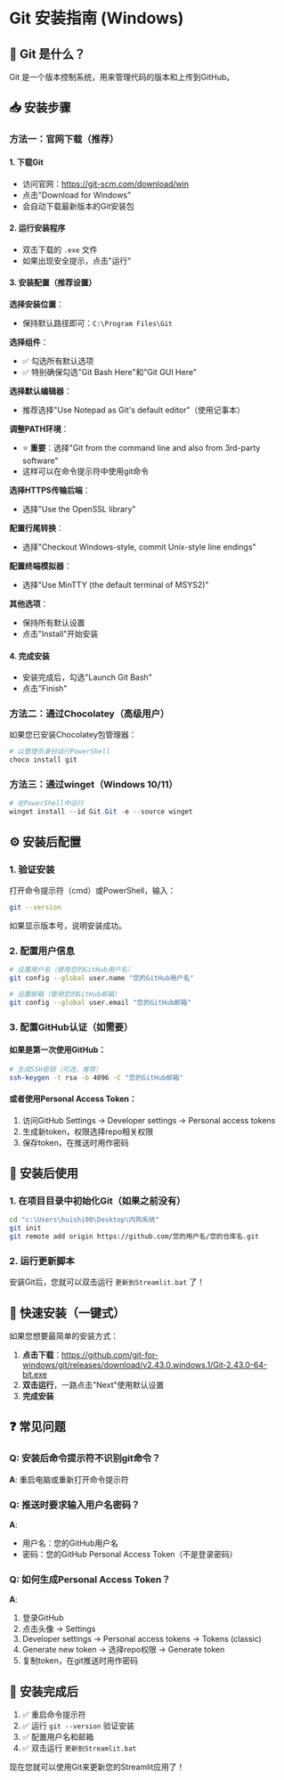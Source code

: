 # Git 安装指南 (Windows)

## 🎯 Git 是什么？
Git 是一个版本控制系统，用来管理代码的版本和上传到GitHub。

## 📥 安装步骤

### 方法一：官网下载（推荐）

#### 1. 下载Git
- 访问官网：https://git-scm.com/download/win
- 点击"Download for Windows"
- 会自动下载最新版本的Git安装包

#### 2. 运行安装程序
- 双击下载的 `.exe` 文件
- 如果出现安全提示，点击"运行"

#### 3. 安装配置（推荐设置）

**选择安装位置**：
- 保持默认路径即可：`C:\Program Files\Git`

**选择组件**：
- ✅ 勾选所有默认选项
- ✅ 特别确保勾选"Git Bash Here"和"Git GUI Here"

**选择默认编辑器**：
- 推荐选择"Use Notepad as Git's default editor"（使用记事本）

**调整PATH环境**：
- ⭐ **重要**：选择"Git from the command line and also from 3rd-party software"
- 这样可以在命令提示符中使用git命令

**选择HTTPS传输后端**：
- 选择"Use the OpenSSL library"

**配置行尾转换**：
- 选择"Checkout Windows-style, commit Unix-style line endings"

**配置终端模拟器**：
- 选择"Use MinTTY (the default terminal of MSYS2)"

**其他选项**：
- 保持所有默认设置
- 点击"Install"开始安装

#### 4. 完成安装
- 安装完成后，勾选"Launch Git Bash"
- 点击"Finish"

### 方法二：通过Chocolatey（高级用户）

如果您已安装Chocolatey包管理器：
```powershell
# 以管理员身份运行PowerShell
choco install git
```

### 方法三：通过winget（Windows 10/11）

```powershell
# 在PowerShell中运行
winget install --id Git.Git -e --source winget
```

## ⚙️ 安装后配置

### 1. 验证安装
打开命令提示符（cmd）或PowerShell，输入：
```bash
git --version
```
如果显示版本号，说明安装成功。

### 2. 配置用户信息
```bash
# 设置用户名（使用您的GitHub用户名）
git config --global user.name "您的GitHub用户名"

# 设置邮箱（使用您的GitHub邮箱）
git config --global user.email "您的GitHub邮箱"
```

### 3. 配置GitHub认证（如需要）

#### 如果是第一次使用GitHub：
```bash
# 生成SSH密钥（可选，推荐）
ssh-keygen -t rsa -b 4096 -C "您的GitHub邮箱"
```

#### 或者使用Personal Access Token：
1. 访问GitHub Settings → Developer settings → Personal access tokens
2. 生成新token，权限选择repo相关权限
3. 保存token，在推送时用作密码

## 🚀 安装后使用

### 1. 在项目目录中初始化Git（如果之前没有）
```bash
cd "c:\Users\huishi00\Desktop\内购系统"
git init
git remote add origin https://github.com/您的用户名/您的仓库名.git
```

### 2. 运行更新脚本
安装Git后，您就可以双击运行 `更新到Streamlit.bat` 了！

## 📱 快速安装（一键式）

如果您想要最简单的安装方式：

1. **点击下载**：https://github.com/git-for-windows/git/releases/download/v2.43.0.windows.1/Git-2.43.0-64-bit.exe
2. **双击运行**，一路点击"Next"使用默认设置
3. **完成安装**

## ❓ 常见问题

### Q: 安装后命令提示符不识别git命令？
**A**: 重启电脑或重新打开命令提示符

### Q: 推送时要求输入用户名密码？
**A**: 
- 用户名：您的GitHub用户名
- 密码：您的GitHub Personal Access Token（不是登录密码）

### Q: 如何生成Personal Access Token？
**A**: 
1. 登录GitHub
2. 点击头像 → Settings
3. Developer settings → Personal access tokens → Tokens (classic)
4. Generate new token → 选择repo权限 → Generate token
5. 复制token，在git推送时用作密码

## 🎯 安装完成后

1. ✅ 重启命令提示符
2. ✅ 运行 `git --version` 验证安装
3. ✅ 配置用户名和邮箱
4. ✅ 双击运行 `更新到Streamlit.bat`

现在您就可以使用Git来更新您的Streamlit应用了！
